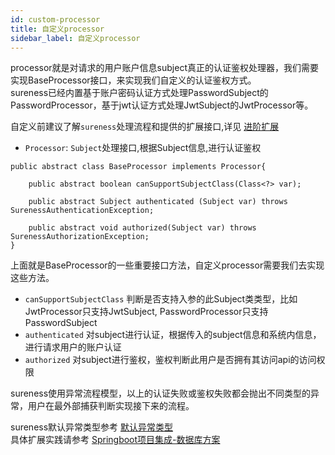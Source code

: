 ```yaml
---
id: custom-processor  
title: 自定义processor     
sidebar_label: 自定义processor     
---
```


processor就是对请求的用户账户信息subject真正的认证鉴权处理器，我们需要实现BaseProcessor接口，来实现我们自定义的认证鉴权方式。  
sureness已经内置基于账户密码认证方式处理PasswordSubject的PasswordProcessor，基于jwt认证方式处理JwtSubject的JwtProcessor等。

自定义前建议了解`sureness`处理流程和提供的扩展接口,详见 [进阶扩展](/docs/advanced/extend-point)

- `Processor`: `Subject`处理接口,根据Subject信息,进行认证鉴权

```
public abstract class BaseProcessor implements Processor{

    public abstract boolean canSupportSubjectClass(Class<?> var);

    public abstract Subject authenticated (Subject var) throws SurenessAuthenticationException;

    public abstract void authorized(Subject var) throws SurenessAuthorizationException;
}

```

上面就是BaseProcessor的一些重要接口方法，自定义processor需要我们去实现这些方法。

- `canSupportSubjectClass` 判断是否支持入参的此Subject类类型，比如 JwtProcessor只支持JwtSubject, PasswordProcessor只支持PasswordSubject
- `authenticated` 对subject进行认证，根据传入的subject信息和系统内信息，进行请求用户的账户认证
- `authorized` 对subject进行鉴权，鉴权判断此用户是否拥有其访问api的访问权限

sureness使用异常流程模型，以上的认证失败或鉴权失败都会抛出不同类型的异常，用户在最外部捕获判断实现接下来的流程。

sureness默认异常类型参考 [默认异常类型](/docs/start/default-exception)    
具体扩展实践请参考 [Springboot项目集成-数据库方案](/docs/help/sample-tom)    
